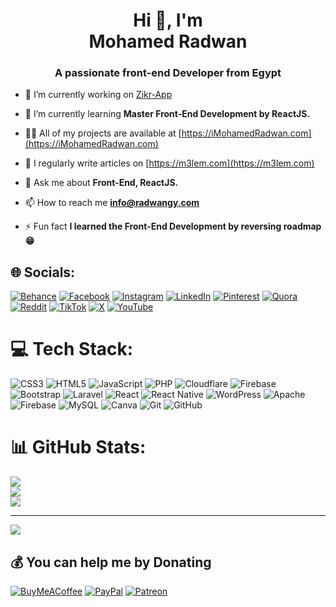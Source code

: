 <h1 align="center">Hi 👋, I'm <br>Mohamed Radwan</h1>
<h3 align="center">A passionate front-end Developer from Egypt</h3>

- 🔭 I’m currently working on [Zikr-App](#)

- 🌱 I’m currently learning **Master Front-End Development by ReactJS.**

- 👨‍💻 All of my projects are available at [https://iMohamedRadwan.com](https://iMohamedRadwan.com)

- 📝 I regularly write articles on [https://m3lem.com](https://m3lem.com)

- 💬 Ask me about **Front-End, ReactJS.**

- 📫 How to reach me **info@radwangy.com**

- ⚡ Fun fact **I learned the Front-End Development by reversing roadmap 😁**


## 🌐 Socials:
[![Behance](https://img.shields.io/badge/Behance-1769ff?style=for-the-badge&logo=behance&logoColor=white)](https://behance.net/iMohamedRadwan) [![Facebook](https://img.shields.io/badge/Facebook-%231877F2.svg?style=for-the-badge&logo=Facebook&logoColor=white)](https://facebook.com/iMohamedRadwan) [![Instagram](https://img.shields.io/badge/Instagram-%23E4405F.svg?style=for-the-badge&logo=Instagram&logoColor=white)](https://instagram.com/iMohamedRadwan) [![LinkedIn](https://img.shields.io/badge/LinkedIn-%230077B5.svg?style=for-the-badge&logo=linkedin&logoColor=white)](https://linkedin.com/in/iMohamedRadwan) [![Pinterest](https://img.shields.io/badge/Pinterest-%23E60023.svg?style=for-the-badge&logo=Pinterest&logoColor=white)](https://pinterest.com/iMohamedRadwan) [![Quora](https://img.shields.io/badge/Quora-%23B92B27.svg?style=for-the-badge&logo=Quora&logoColor=white)](https://quora.com/profile/iMohamedRadwan) [![Reddit](https://img.shields.io/badge/Reddit-%23FF4500.svg?style=for-the-badge&logo=Reddit&logoColor=white)](https://reddit.com/user/iMohamedRadwan) [![TikTok](https://img.shields.io/badge/TikTok-%23000000.svg?style=for-the-badge&logo=TikTok&logoColor=white)](https://tiktok.com/@iMohamedRadwan) [![X](https://img.shields.io/badge/X-black.svg?style=for-the-badge&logo=X&logoColor=white)](https://x.com/iMohamedRadwan) [![YouTube](https://img.shields.io/badge/YouTube-%23FF0000.svg?style=for-the-badge&logo=YouTube&logoColor=white)](https://youtube.com/@iMohamedRadwan) 

# 💻 Tech Stack:
![CSS3](https://img.shields.io/badge/css3-%231572B6.svg?style=for-the-badge&logo=css3&logoColor=white) ![HTML5](https://img.shields.io/badge/html5-%23E34F26.svg?style=for-the-badge&logo=html5&logoColor=white) ![JavaScript](https://img.shields.io/badge/javascript-%23323330.svg?style=for-the-badge&logo=javascript&logoColor=%23F7DF1E) ![PHP](https://img.shields.io/badge/php-%23777BB4.svg?style=for-the-badge&logo=php&logoColor=white) ![Cloudflare](https://img.shields.io/badge/Cloudflare-F38020?style=for-the-badge&logo=Cloudflare&logoColor=white) ![Firebase](https://img.shields.io/badge/firebase-%23039BE5.svg?style=for-the-badge&logo=firebase) ![Bootstrap](https://img.shields.io/badge/bootstrap-%238511FA.svg?style=for-the-badge&logo=bootstrap&logoColor=white) ![Laravel](https://img.shields.io/badge/laravel-%23FF2D20.svg?style=for-the-badge&logo=laravel&logoColor=white) ![React](https://img.shields.io/badge/react-%2320232a.svg?style=for-the-badge&logo=react&logoColor=%2361DAFB) ![React Native](https://img.shields.io/badge/react_native-%2320232a.svg?style=for-the-badge&logo=react&logoColor=%2361DAFB) ![WordPress](https://img.shields.io/badge/WordPress-%23117AC9.svg?style=for-the-badge&logo=WordPress&logoColor=white) ![Apache](https://img.shields.io/badge/apache-%23D42029.svg?style=for-the-badge&logo=apache&logoColor=white) ![Firebase](https://img.shields.io/badge/firebase-a08021?style=for-the-badge&logo=firebase&logoColor=ffcd34) ![MySQL](https://img.shields.io/badge/mysql-4479A1.svg?style=for-the-badge&logo=mysql&logoColor=white) ![Canva](https://img.shields.io/badge/Canva-%2300C4CC.svg?style=for-the-badge&logo=Canva&logoColor=white) ![Git](https://img.shields.io/badge/git-%23F05033.svg?style=for-the-badge&logo=git&logoColor=white) ![GitHub](https://img.shields.io/badge/github-%23121011.svg?style=for-the-badge&logo=github&logoColor=white)
# 📊 GitHub Stats:
![](https://github-readme-stats.vercel.app/api?username=iMohamedRadwan&theme=blue_navy&hide_border=false&include_all_commits=false&count_private=false)<br/>
![](https://github-readme-streak-stats.herokuapp.com/?user=iMohamedRadwan&theme=blue_navy&hide_border=false)<br/>
![](https://github-readme-stats.vercel.app/api/top-langs/?username=iMohamedRadwan&theme=blue_navy&hide_border=false&include_all_commits=false&count_private=false&layout=compact)

---
[![](https://visitcount.itsvg.in/api?id=iMohamedRadwan&icon=0&color=0)](https://visitcount.itsvg.in)

## 💰 You can help me by Donating
  [![BuyMeACoffee](https://img.shields.io/badge/Buy%20Me%20a%20Coffee-ffdd00?style=for-the-badge&logo=buy-me-a-coffee&logoColor=black)](https://buymeacoffee.com/iMohamedRadwan) [![PayPal](https://img.shields.io/badge/PayPal-00457C?style=for-the-badge&logo=paypal&logoColor=white)](https://paypal.me/iradwangy) [![Patreon](https://img.shields.io/badge/Patreon-F96854?style=for-the-badge&logo=patreon&logoColor=white)](https://patreon.com/iMohamedRadwan) 